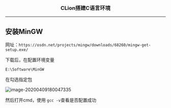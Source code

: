 ### <center>CLion搭建C语言环境
***
## 安装MinGW

网址：`https://osdn.net/projects/mingw/downloads/68260/mingw-get-setup.exe/`

下载后，在配置环境变量

```
E:\Software\MinGW
```

在勾选指定包

![image-20200409180047335](https://cdn.losey.top/blog/image-20200409180047335.png)

然后打开cmd，使用 `gcc -v`查看是否配置成功

